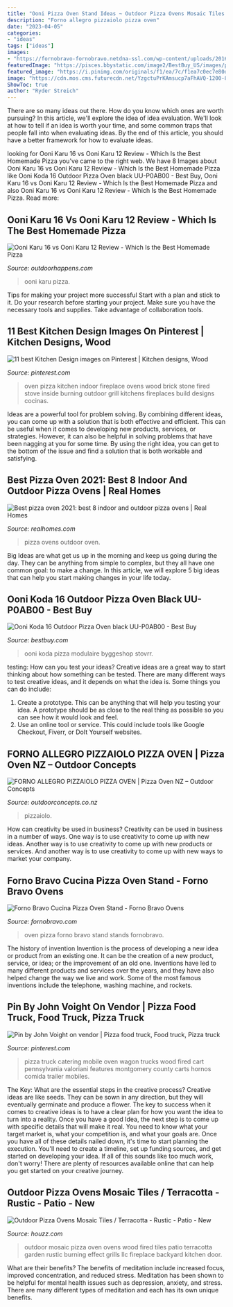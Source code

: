 ```yaml
---
title: "Ooni Pizza Oven Stand Ideas ~ Outdoor Pizza Ovens Mosaic Tiles / Terracotta"
description: "Forno allegro pizzaiolo pizza oven"
date: "2023-04-05"
categories:
- "ideas"
tags: ["ideas"]
images:
- "https://fornobravo-fornobravo.netdna-ssl.com/wp-content/uploads/2016/11/cucina110-wood-pizza-oven-stand-architectural.png"
featuredImage: "https://pisces.bbystatic.com/image2/BestBuy_US/images/products/6423/6423125cv17d.jpg"
featured_image: "https://i.pinimg.com/originals/f1/ea/7c/f1ea7c0ec7e80db0c2a2e6e7c7b9c558.jpg"
image: "https://cdn.mos.cms.futurecdn.net/YzgctuPrKAmsucp7aFhAVQ-1200-80.jpg"
ShowToc: true
author: "Ryder Streich"
---
```



There are so many ideas out there. How do you know which ones are worth pursuing? In this article, we'll explore the idea of idea evaluation. We'll look at how to tell if an idea is worth your time, and some common traps that people fall into when evaluating ideas. By the end of this article, you should have a better framework for how to evaluate ideas.

	

		
looking for Ooni Karu 16 vs Ooni Karu 12 Review - Which Is the Best Homemade Pizza you've came to the right web. We have 8 Images about Ooni Karu 16 vs Ooni Karu 12 Review - Which Is the Best Homemade Pizza like Ooni Koda 16 Outdoor Pizza Oven black UU-P0AB00 - Best Buy, Ooni Karu 16 vs Ooni Karu 12 Review - Which Is the Best Homemade Pizza and also Ooni Karu 16 vs Ooni Karu 12 Review - Which Is the Best Homemade Pizza. Read more:
		
    
## Ooni Karu 16 Vs Ooni Karu 12 Review - Which Is The Best Homemade Pizza

<img loading=lazy src="https://cdn.outdoorhappens.com/wp-content/uploads/2021/06/Ooni-Karu-Range-950F-Lifestyle-Close-FullRes_2048x1026_crop_center.jpeg" onerror="this.onerror=null;this.src='https://tse1.mm.bing.net/th?id=OIP.UT7VeEsfQwM6u5Je0BMPlQHaDt&amp;pid=15.1';" alt="Ooni Karu 16 vs Ooni Karu 12 Review - Which Is the Best Homemade Pizza">

_Source: outdoorhappens.com_

>ooni karu pizza. 

	

Tips for making your project more successful
Start with a plan and stick to it.
Do your research before starting your project.
Make sure you have the necessary tools and supplies.
Take advantage of collaboration tools.

    
## 11 Best Kitchen Design Images On Pinterest | Kitchen Designs, Wood

<img loading=lazy src="https://i.pinimg.com/736x/49/d6/fe/49d6fe630c0998a17afe17569b617acd--indoor-pizza-oven-pizza-ovens.jpg" onerror="this.onerror=null;this.src='https://tse2.mm.bing.net/th?id=OIP.SzjQ9qqzJ8xpw6jRx8QGpAHaFE&amp;pid=15.1';" alt="11 best Kitchen Design images on Pinterest | Kitchen designs, Wood">

_Source: pinterest.com_

>oven pizza kitchen indoor fireplace ovens wood brick stone fired stove inside burning outdoor grill kitchens fireplaces build designs cocinas. 

	

Ideas are a powerful tool for problem solving. By combining different ideas, you can come up with a solution that is both effective and efficient. This can be useful when it comes to developing new products, services, or strategies. However, it can also be helpful in solving problems that have been nagging at you for some time. By using the right idea, you can get to the bottom of the issue and find a solution that is both workable and satisfying.

    
## Best Pizza Oven 2021: Best 8 Indoor And Outdoor Pizza Ovens | Real Homes

<img loading=lazy src="https://cdn.mos.cms.futurecdn.net/YzgctuPrKAmsucp7aFhAVQ-1200-80.jpg" onerror="this.onerror=null;this.src='https://tse3.mm.bing.net/th?id=OIP.UeiZKDp9nRI0udM1jnLBHgHaEc&amp;pid=15.1';" alt="Best pizza oven 2021: best 8 indoor and outdoor pizza ovens | Real Homes">

_Source: realhomes.com_

>pizza ovens outdoor oven. 

	

Big Ideas are what get us up in the morning and keep us going during the day. They can be anything from simple to complex, but they all have one common goal: to make a change. In this article, we will explore 5 big ideas that can help you start making changes in your life today.

    
## Ooni Koda 16 Outdoor Pizza Oven Black UU-P0AB00 - Best Buy

<img loading=lazy src="https://pisces.bbystatic.com/image2/BestBuy_US/images/products/6423/6423125cv17d.jpg" onerror="this.onerror=null;this.src='https://tse1.mm.bing.net/th?id=OIP.NwB7aKB8L2ylIuYOYbxb6QHaE7&amp;pid=15.1';" alt="Ooni Koda 16 Outdoor Pizza Oven black UU-P0AB00 - Best Buy">

_Source: bestbuy.com_

>ooni koda pizza modulaire byggeshop stovrr. 

	

testing: How can you test your ideas?
Creative ideas are a great way to start thinking about how something can be tested. There are many different ways to test creative ideas, and it depends on what the idea is. Some things you can do include:
1. Create a prototype. This can be anything that will help you testing your idea. A prototype should be as close to the real thing as possible so you can see how it would look and feel.
2. Use an online tool or service. This could include tools like Google Checkout, Fiverr, or DoIt Yourself websites.

    
## FORNO ALLEGRO PIZZAIOLO PIZZA OVEN | Pizza Oven NZ – Outdoor Concepts

<img loading=lazy src="https://cdn.shopify.com/s/files/1/2488/2726/products/21_1024x1024.jpg?v=1574998051" onerror="this.onerror=null;this.src='https://tse4.mm.bing.net/th?id=OIP.WB9SHJePQyo2KrdTO1uWMAHaFd&amp;pid=15.1';" alt="FORNO ALLEGRO PIZZAIOLO PIZZA OVEN | Pizza Oven NZ – Outdoor Concepts">

_Source: outdoorconcepts.co.nz_

>pizzaiolo. 

	

How can creativity be used in business?
Creativity can be used in business in a number of ways. One way is to use creativity to come up with new ideas. Another way is to use creativity to come up with new products or services. And another way is to use creativity to come up with new ways to market your company.

    
## Forno Bravo Cucina Pizza Oven Stand - Forno Bravo Ovens

<img loading=lazy src="https://fornobravo-fornobravo.netdna-ssl.com/wp-content/uploads/2016/11/cucina110-wood-pizza-oven-stand-architectural.png" onerror="this.onerror=null;this.src='https://tse4.mm.bing.net/th?id=OIP.VHb7pqX6qcSSngnB2RfZjwHaFu&amp;pid=15.1';" alt="Forno Bravo Cucina Pizza Oven Stand - Forno Bravo Ovens">

_Source: fornobravo.com_

>oven pizza forno bravo stand stands fornobravo. 

	

The history of invention
Invention is the process of developing a new idea or product from an existing one. It can be the creation of a new product, service, or idea; or the improvement of an old one. Inventions have led to many different products and services over the years, and they have also helped change the way we live and work. Some of the most famous inventions include the telephone, washing machine, and rockets.

    
## Pin By John Voight On Vendor | Pizza Food Truck, Food Truck, Pizza Truck

<img loading=lazy src="https://i.pinimg.com/originals/f1/ea/7c/f1ea7c0ec7e80db0c2a2e6e7c7b9c558.jpg" onerror="this.onerror=null;this.src='https://tse1.mm.bing.net/th?id=OIP.LnW93vH_eldaAFkmnkofzQHaF6&amp;pid=15.1';" alt="Pin by John Voight on vendor | Pizza food truck, Food truck, Pizza truck">

_Source: pinterest.com_

>pizza truck catering mobile oven wagon trucks wood fired cart pennsylvania valoriani features montgomery county carts hornos comida trailer mobiles. 

	

The Key: What are the essential steps in the creative process?
Creative ideas are like seeds. They can be sown in any direction, but they will eventually germinate and produce a flower. The key to success when it comes to creative ideas is to have a clear plan for how you want the idea to turn into a reality. Once you have a good Idea, the next step is to come up with specific details that will make it real. You need to know what your target market is, what your competition is, and what your goals are. Once you have all of these details nailed down, it's time to start planning the execution. You'll need to create a timeline, set up funding sources, and get started on developing your idea. If all of this sounds like too much work, don't worry! There are plenty of resources available online that can help you get started on your creative journey.

    
## Outdoor Pizza Ovens Mosaic Tiles / Terracotta - Rustic - Patio - New

<img loading=lazy src="https://st.hzcdn.com/simgs/0051232c03bca5a6_4-2104/rustic-patio.jpg" onerror="this.onerror=null;this.src='https://tse2.mm.bing.net/th?id=OIP.g5nPEWeQ1dRKu9TF_xDdCgHaHa&amp;pid=15.1';" alt="Outdoor Pizza Ovens Mosaic Tiles / Terracotta - Rustic - Patio - New">

_Source: houzz.com_

>outdoor mosaic pizza oven ovens wood fired tiles patio terracotta garden rustic burning effect grills llc fireplace backyard kitchen door. 

	

What are their benefits?
The benefits of meditation include increased focus, improved concentration, and reduced stress. Meditation has been shown to be helpful for mental health issues such as depression, anxiety, and stress. There are many different types of meditation and each has its own unique benefits.

